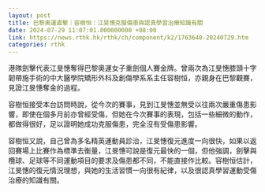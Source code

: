 ```yaml
---
layout: post
title: 巴黎奧運直擊｜容樹恒：江旻憓克服傷患與認真學習治療知識有關
date: 2024-07-29 11:07:01.000000000 +08:00
link: https://news.rthk.hk/rthk/ch/component/k2/1763640-20240729.htm
categories: rthk
---
```


港隊劍擊代表江旻憓奪得巴黎奧運女子重劍個人賽金牌。曾兩次為江旻憓膝頭十字韌帶施手術的中大醫學院矯形外科及創傷學系系主任容樹恒，亦親身在巴黎觀賽，見證江旻憓奪金的過程。

容樹恒接受本台訪問時說，從今次的賽事，見到江旻憓並無受以往兩次嚴重傷患影響，即使在個多月前亦曾經受傷，但她在今次賽事的表現，包括一些細微的動作，都做得很好，足以證明她成功克服傷患，完全沒有受傷患影響。

容樹恒又說，自己曾為多名精英運動員診治，江旻憓復元進度一向很快，如果以返回賽場上比賽作為標準去衡量，江旻憓可說是復元最快的一個，但他強調，劍擊與欖球、足球等不同運動項目的要求及傷患都不同，不能直接作比較。容樹恒估計，江旻憓的復元情況理想，與她的生活習慣一向很有紀律，以及很認真學習運動受傷治療的知識有關。
